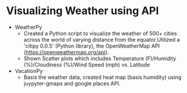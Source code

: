 # Visualizing Weather using API 
- WeatherPy
    - Created a Python script to visualize the weather of 500+ cities across the world of varying distance from the equator.Utilized a 'citipy 0.0.5' (Python library),
      the OpenWeatherMap API (https://openweathermap.org/api).
    - Shown Scatter plots which includes Temperature (F)/Humidity (%)/Cloudiness (%)/Wind Speed (mph) vs. Latitude
- VacationPy
     - Basis the weather data, created heat map (basis humidity) using juypyter-gmaps and google places API.  
    
